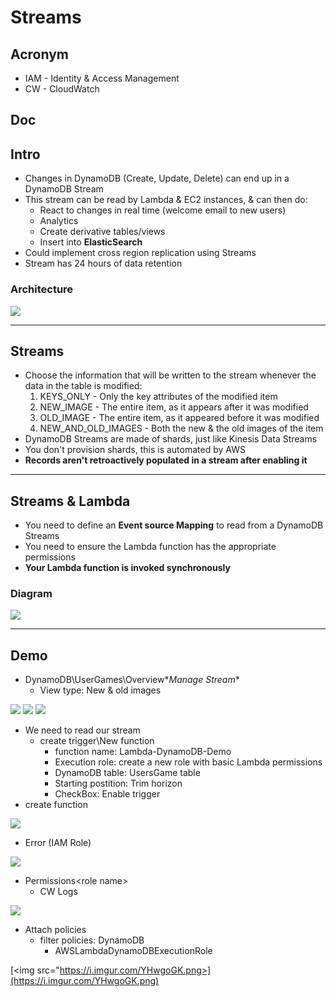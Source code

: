 # Streams

## Acronym
* IAM - Identity & Access Management
* CW - CloudWatch

## Doc

## Intro
* Changes in DynamoDB (Create, Update, Delete) can end up in a DynamoDB Stream
* This stream can be read by Lambda & EC2 instances, & can then do:
    * React to changes in real time (welcome email to new users)
    * Analytics
    * Create derivative tables/views
    * Insert into **ElasticSearch**
* Could implement cross region replication using Streams
* Stream has 24 hours of data retention

### Architecture
[<img src="https://i.imgur.com/WQD4die.png">](https://i.imgur.com/WQD4die.png)

---

## Streams
* Choose the information that will be written to the stream whenever the data in the table is modified:
    1) KEYS_ONLY - Only the key attributes of the modified item
    2) NEW_IMAGE - The entire item, as it appears after it was modified
    3) OLD_IMAGE - The entire item, as it appeared before it was modified
    4) NEW_AND_OLD_IMAGES - Both the new & the old images of the item
* DynamoDB Streams are made of shards, just like Kinesis Data Streams
* You don't provision shards, this is automated by AWS
* **Records aren't retroactively populated in a stream after enabling it**

---

## Streams & Lambda
* You need to define an **Event source Mapping** to read from a DynamoDB Streams
* You need to ensure the Lambda function has the appropriate permissions
* **Your Lambda function is invoked synchronously**

### Diagram
[<img src="https://i.imgur.com/e6GrvX7.png">](https://i.imgur.com/e6GrvX7.png)

---

## Demo
* DynamoDB\UserGames\Overview\**Manage Stream**
    * View type: New & old images 

[<img src="https://i.imgur.com/oXnUmDz.png">](https://i.imgur.com/oXnUmDz.png)
[<img src="https://i.imgur.com/QZozgyF.png">](https://i.imgur.com/QZozgyF.png)
[<img src="https://i.imgur.com/p85Klkz.png">](https://i.imgur.com/p85Klkz.png)

* We need to read our stream
    * create trigger\New function
       * function name: Lambda-DynamoDB-Demo
       * Execution role: create a new role with basic Lambda permissions
       * DynamoDB table: UsersGame table
       * Starting postition: Trim horizon
       * CheckBox: Enable trigger
* create function

[<img src="https://i.imgur.com/mofYj4K.png">](https://i.imgur.com/mofYj4K.png)

* Error (IAM Role)

[<img src="https://i.imgur.com/mChiCm5.png">](https://i.imgur.com/mChiCm5.png)

* Permissions\<role name>
    * CW Logs

[<img src="https://i.imgur.com/FqA4dmU.png">](https://i.imgur.com/FqA4dmU.png)

* Attach policies
    * filter policies: DynamoDB
      * AWSLambdaDynamoDBExecutionRole
      
[<img src="https://i.imgur.com/YHwgoGK.png>](https://i.imgur.com/YHwgoGK.png)
